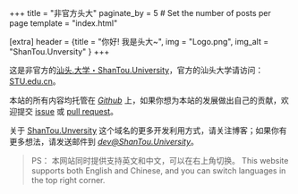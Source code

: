 +++
title = "非官方头大"
paginate_by = 5 # Set the number of posts per page
template = "index.html"

[extra]
header = {title = "你好! 我是头大~", img = "Logo.png", img_alt = "ShanTou.Unversity" }
+++


这是非官方的[汕头.大学・ShanTou.University](https://ShanTou.University)，官方的汕头大学请访问： [STU.edu.cn](https://www.stu.edu.cn/)。

本站的所有内容均托管在 *[Github](https://github.com/ShanTouUniversity)* 上，如果你想为本站的发展做出自己的贡献，欢迎提交 [issue](https://github.com/ShanTouUniversity/www/issues) 或 [pull request](https://github.com/ShanTouUniversity/www/pulls)。

关于 [ShanTou.Unversity](https://ShanTou.University) 这个域名的更多开发利用方式，请关注博客；如果你有更多想法，请发送邮件到 *[dev@ShanTou.University](mailto:dev@ShanTou.University)*。


> 
> PS： 本网站同时提供支持英文和中文，可以在右上角切换。
> This website supports both English and Chinese, and you can switch languages in the top right corner.